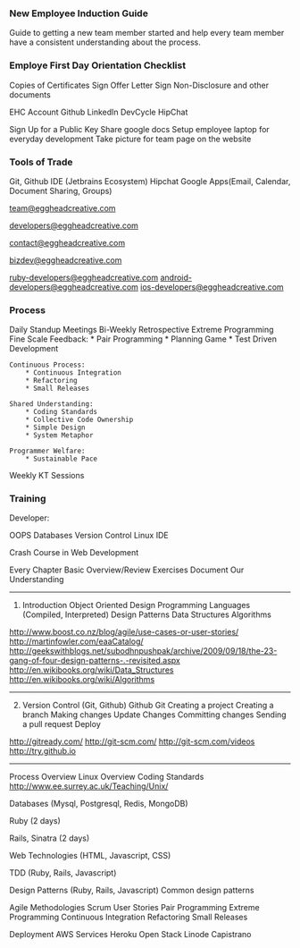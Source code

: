 ### New Employee Induction Guide
Guide to getting a new team member started and help every team member have a consistent understanding about the process.

### Employe First Day Orientation Checklist
Copies of Certificates
Sign Offer Letter
Sign Non-Disclosure and other documents

EHC Account
Github
LinkedIn
DevCycle
HipChat

Sign Up for a Public Key
Share google docs
Setup employee laptop for everyday development
Take picture for team page on the website

### Tools of Trade
Git, Github
IDE (Jetbrains Ecosystem)
Hipchat
Google Apps(Email, Calendar, Document Sharing, Groups)

team@eggheadcreative.com

developers@eggheadcreative.com

contact@eggheadcreative.com

bizdev@eggheadcreative.com

ruby-developers@eggheadcreative.com
android-developers@eggheadcreative.com
ios-developers@eggheadcreative.com

### Process
Daily Standup Meetings
Bi-Weekly Retrospective
Extreme Programming
	Fine Scale Feedback:
		* Pair Programming
		* Planning Game
		* Test Driven Development

	Continuous Process:
		* Continuous Integration
		* Refactoring
		* Small Releases

	Shared Understanding:
		* Coding Standards
		* Collective Code Ownership
		* Simple Design
		* System Metaphor

	Programmer Welfare:
		* Sustainable Pace

Weekly KT Sessions

### Training

Developer:

OOPS
Databases
Version Control
Linux
IDE


Crash Course in Web Development

Every Chapter
Basic Overview/Review
Exercises
Document Our Understanding

-------
1. Introduction
Object Oriented Design
Programming Languages (Compiled, Interpreted)
Design Patterns
Data Structures
Algorithms

http://www.boost.co.nz/blog/agile/use-cases-or-user-stories/
http://martinfowler.com/eaaCatalog/
http://geekswithblogs.net/subodhnpushpak/archive/2009/09/18/the-23-gang-of-four-design-patterns-.-revisited.aspx
http://en.wikibooks.org/wiki/Data_Structures
http://en.wikibooks.org/wiki/Algorithms

-----------
2. Version Control (Git, Github)
Github
Git
Creating a project
Creating a branch
Making changes
Update Changes
Committing changes
Sending a pull request
Deploy

http://gitready.com/
http://git-scm.com/
http://git-scm.com/videos
http://try.github.io

----------




Process Overview
Linux Overview
Coding Standards
http://www.ee.surrey.ac.uk/Teaching/Unix/


Databases (Mysql, Postgresql, Redis, MongoDB)

Ruby (2 days)

Rails, Sinatra (2 days)

Web Technologies (HTML, Javascript, CSS)

TDD (Ruby, Rails, Javascript)

Design Patterns (Ruby, Rails, Javascript)
Common design patterns

Agile Methodologies
Scrum
User Stories
Pair Programming
Extreme Programming
Continuous Integration
Refactoring
Small Releases

Deployment
AWS Services
Heroku
Open Stack
Linode
Capistrano



